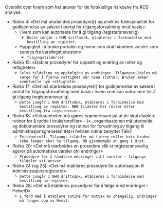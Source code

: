 Oversikt over hvem som har ansvar for de forskjellige risikoene fra ROS-analyse

-	Risiko 4: «Det må utarbeides prosedyre(r) og utvikles funksjonalitet for godkjennelse av søkere i portal for tilgangsforvaltning med basis i: 
    - Hvem som kan autorisere for å gi tilgang (registeransvarlig)
        - `Dette inngår i NHN driftsdok, etableres i forbindelse med bestilling av register.`
    - Hyppighet i å bruke portalen og hvem som skal håndtere varsler som sendes fra varslingstjenesten»
        - `Tilgangstilderler`
-	Risiko 15: «Etabler prosedyrer for oppsett og endring av roller og rettigheter»
    - `Selve tildeling og oppfølging av endringer. Tilgangstildeles må sørge for å fjerne rettighet når noen slutter. Bruker søker eventuelle nye rettigheter.`
-	Risiko 17: «Det må utarbeides prosedyre(r) for godkjennelse av søkere i portal for tilgangsforvaltning med basis i hvem som kan autorisere for å gi tilgang (registeransvarlig)
    - `Dette inngår i NHN driftsdok, etableres i forbindelse med bestilling av register. NHN tildeler her roller etter bestilling fra regsitereier.`
-	Risiko 18: «Virksomheten må gjøres oppmerksom på at de skal etablere rutiner for å rydde i brukerprofiler» - («…organisasjonen må utarbeide og dokumentere prosedyrer og rutiner for forvaltning av tilgang til administrasjonsgrensesnittet») hvilken rutine benytter Falk? 
    - `Exitkontroll. Tilgangs tildeler må fjerne roller hvis bruker ikke lenger skal ha tilgang. Må gjennomgås en gang i året.`
-	Risiko 20: «Det må utarbeides en prosedyre slik at registeransvarlig agerer på automatiske varsler om endringer»
    - `Prosedyre for å håndtere endringer iiht varsler – tilgangs tildeler stt ansvar.`
-	Risiko 24 (og 25): «Det må etableres prosedyre for autorisasjon til Administrasjonsregisteret» 
    - `Dette inngår i NHN driftsdok, etableres i forbindelse med bestilling av register.`
-	Risiko 28: «Det må etableres prosedyrer for å følge med endringer i HelseID»
    - `I ferd med å etablere rutine for mottak av changelig. Endringer må fanges opp av Hemit.`